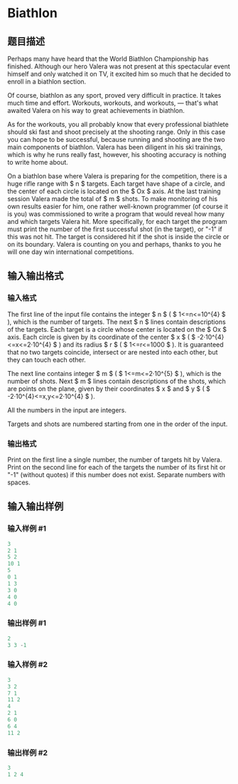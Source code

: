 # Biathlon

## 题目描述

Perhaps many have heard that the World Biathlon Championship has finished. Although our hero Valera was not present at this spectacular event himself and only watched it on TV, it excited him so much that he decided to enroll in a biathlon section.

Of course, biathlon as any sport, proved very difficult in practice. It takes much time and effort. Workouts, workouts, and workouts, — that's what awaited Valera on his way to great achievements in biathlon.

As for the workouts, you all probably know that every professional biathlete should ski fast and shoot precisely at the shooting range. Only in this case you can hope to be successful, because running and shooting are the two main components of biathlon. Valera has been diligent in his ski trainings, which is why he runs really fast, however, his shooting accuracy is nothing to write home about.

On a biathlon base where Valera is preparing for the competition, there is a huge rifle range with $ n $ targets. Each target have shape of a circle, and the center of each circle is located on the $ Ox $ axis. At the last training session Valera made the total of $ m $ shots. To make monitoring of his own results easier for him, one rather well-known programmer (of course it is you) was commissioned to write a program that would reveal how many and which targets Valera hit. More specifically, for each target the program must print the number of the first successful shot (in the target), or "-1" if this was not hit. The target is considered hit if the shot is inside the circle or on its boundary. Valera is counting on you and perhaps, thanks to you he will one day win international competitions.

## 输入输出格式

### 输入格式

The first line of the input file contains the integer $ n $ ( $ 1<=n<=10^{4} $ ), which is the number of targets. The next $ n $ lines contain descriptions of the targets. Each target is a circle whose center is located on the $ Ox $ axis. Each circle is given by its coordinate of the center $ x $ ( $ -2·10^{4}<=x<=2·10^{4} $ ) and its radius $ r $ ( $ 1<=r<=1000 $ ). It is guaranteed that no two targets coincide, intersect or are nested into each other, but they can touch each other.

The next line contains integer $ m $ ( $ 1<=m<=2·10^{5} $ ), which is the number of shots. Next $ m $ lines contain descriptions of the shots, which are points on the plane, given by their coordinates $ x $ and $ y $ ( $ -2·10^{4}<=x,y<=2·10^{4} $ ).

All the numbers in the input are integers.

Targets and shots are numbered starting from one in the order of the input.

### 输出格式

Print on the first line a single number, the number of targets hit by Valera. Print on the second line for each of the targets the number of its first hit or "-1" (without quotes) if this number does not exist. Separate numbers with spaces.

## 输入输出样例

### 输入样例 #1

```cpp
3
2 1
5 2
10 1
5
0 1
1 3
3 0
4 0
4 0

```
### 输出样例 #1

```cpp
2
3 3 -1 

```
### 输入样例 #2

```cpp
3
3 2
7 1
11 2
4
2 1
6 0
6 4
11 2

```
### 输出样例 #2

```cpp
3
1 2 4 

```
